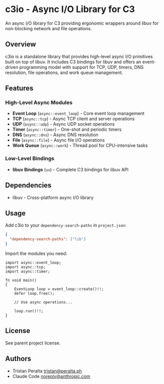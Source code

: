 # c3io - Async I/O Library for C3

An async I/O library for C3 providing ergonomic wrappers around libuv for non-blocking network and file operations.

## Overview

c3io is a standalone library that provides high-level async I/O primitives built on top of libuv. It includes C3 bindings for libuv and offers an event-driven programming model with support for TCP, UDP, timers, DNS resolution, file operations, and work queue management.

## Features

### High-Level Async Modules

- **Event Loop** (`async::event_loop`) - Core event loop management
- **TCP** (`async::tcp`) - Async TCP client and server operations
- **UDP** (`async::udp`) - Async UDP socket operations
- **Timer** (`async::timer`) - One-shot and periodic timers
- **DNS** (`async::dns`) - Async DNS resolution
- **File** (`async::file`) - Async file I/O operations
- **Work Queue** (`async::work`) - Thread pool for CPU-intensive tasks

### Low-Level Bindings

- **libuv Bindings** (`uv`) - Complete C3 bindings for libuv API

## Dependencies

- libuv - Cross-platform async I/O library

## Usage

Add c3io to your `dependency-search-paths` in `project.json`:

```json
{
  "dependency-search-paths": ["lib"]
}
```

Import the modules you need:

```c3
import async::event_loop;
import async::tcp;
import async::timer;

fn void main()
{
    EventLoop loop = event_loop::create()!!;
    defer loop.free();

    // Use async operations...

    loop.run()!!;
}
```

## License

See parent project license.

## Authors

- Tristan Peralta <tristan@peralta.ph>
- Claude Code <noreply@anthropic.com>
